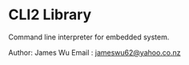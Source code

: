 # CLI2 Library
Command line interpreter for embedded system.

Author: James Wu
Email : jameswu62@yahoo.co.nz